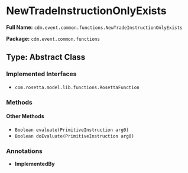 # NewTradeInstructionOnlyExists

**Full Name:** `cdm.event.common.functions.NewTradeInstructionOnlyExists`

**Package:** `cdm.event.common.functions`

## Type: Abstract Class

### Implemented Interfaces

- `com.rosetta.model.lib.functions.RosettaFunction`

### Methods

#### Other Methods

- `Boolean evaluate(PrimitiveInstruction arg0)`
- `Boolean doEvaluate(PrimitiveInstruction arg0)`

### Annotations

- **ImplementedBy**


